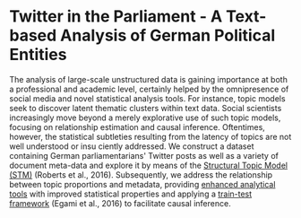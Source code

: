 # Twitter in the Parliament - A Text-based Analysis of German Political Entities

The analysis of large-scale unstructured data is gaining importance at both a professional and academic level, certainly helped by the omnipresence of social media and novel statistical analysis tools. For instance, topic models seek to discover latent thematic clusters within text data. Social scientists increasingly move beyond a merely explorative use of such topic models, focusing on relationship estimation and causal inference. Oftentimes, however, the statistical subtleties resulting from the latency of topics are not well understood or insu ciently addressed. We construct a dataset containing German parliamentarians' Twitter posts as well as a variety of document meta-data and explore it by means of the [Structural Topic Model (STM)](https://doi.org/10.1080/01621459.2016.1141684) (Roberts et al., 2016). Subsequently, we address the relationship between topic proportions and metadata, providing [enhanced analytical tools](https://github.com/PMSchulze/stmprevalence) with improved statistical properties and applying a [train-test framework](https://arxiv.org/abs/1802.02163) (Egami et al., 2016) to facilitate causal inference.
